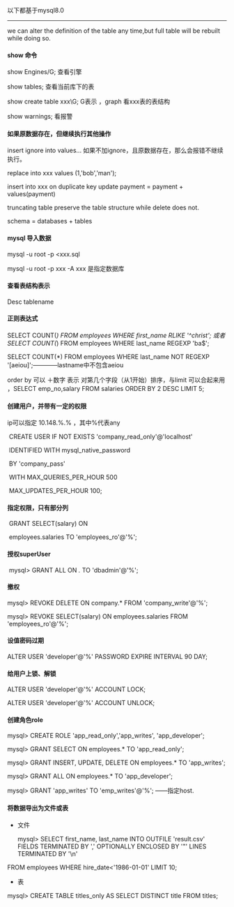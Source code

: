 以下都基于mysql8.0

------



we can alter the definition of the table any time,but full table will be rebuilt while doing so.



#### show 命令

show Engines/G; 查看引擎

show tables; 查看当前库下的表

show create table xxx\G;   G表示 ，graph   看xxx表的表结构

show warnings; 看报警



#### 如果原数据存在，但继续执行其他操作

insert ignore into values... 如果不加ignore，且原数据存在，那么会报错不继续执行。

replace into xxx values (1,'bob','man');

insert into xxx on duplicate key update payment = payment + values(payment)

truncating table preserve the table structure while delete does not.                                                                                 

schema = databases + tables



#### mysql 导入数据

 mysql -u root -p <xxx.sql       

 mysql -u root -p  xxx  -A   xxx 是指定数据库



#### 查看表结构表示

Desc tablename 

#### 正则表达式

SELECT COUNT(*) FROM employees WHERE first_name RLIKE '^christ';  或者SELECT COUNT(*) FROM employees WHERE last_name REGEXP 'ba$';

SELECT COUNT(*) FROM employees WHERE last_name NOT REGEXP '[aeiou]';————lastname中不包含aeiou

order by  可以 ＋数字 表示 对第几个字段（从1开始）排序，与limit 可以合起来用 ，SELECT emp_no,salary FROM salaries ORDER BY 2 DESC LIMIT 5;



#### 创建用户，并带有一定的权限

  ip可以指定 10.148.%.% ，其中%代表any

​	CREATE USER IF NOT EXISTS  'company_read_only'@'localhost' 

​	IDENTIFIED WITH mysql_native_password 

​	BY 'company_pass' 

​    WITH MAX_QUERIES_PER_HOUR 500 

​	MAX_UPDATES_PER_HOUR 100;



#### 指定权限，只有部分列

​	GRANT SELECT(salary) ON 

​	employees.salaries TO 'employees_ro'@'%';



#### 授权superUser

​	mysql> GRANT ALL ON *.* TO 'dbadmin'@'%';



#### 撤权

mysql> REVOKE DELETE ON company.* FROM 'company_write'@'%';

mysql> REVOKE SELECT(salary) ON employees.salaries FROM 'employees_ro'@'%';



#### 设值密码过期

ALTER USER 'developer'@'%' PASSWORD EXPIRE INTERVAL 90 DAY;



#### 给用户上锁、解锁

ALTER USER 'developer'@'%' ACCOUNT LOCK;

ALTER USER 'developer'@'%' ACCOUNT UNLOCK;



#### 创建角色role

mysql> CREATE ROLE 'app_read_only','app_writes', 'app_developer';

mysql> GRANT SELECT ON employees.* TO 'app_read_only';

mysql> GRANT INSERT, UPDATE, DELETE ON employees.* TO 'app_writes';

mysql> GRANT ALL ON employees.* TO 'app_developer';

mysql> GRANT 'app_writes' TO 'emp_writes'@'%'; ——指定host.



#### 将数据导出为文件或表

- 文件

  mysql> SELECT first_name, last_name INTO OUTFILE 'result.csv' FIELDS TERMINATED BY ',' OPTIONALLY ENCLOSED BY '"' LINES TERMINATED BY '\n' 

FROM employees WHERE hire_date<'1986-01-01'
LIMIT 10;

- 表

mysql> CREATE TABLE titles_only AS SELECT DISTINCT title FROM titles;